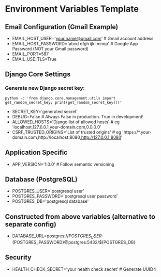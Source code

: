 # Environment Variables Template

## Email Configuration (Gmail Example)
- EMAIL_HOST_USER='your.name@gmail.com'  # Gmail account address
- EMAIL_HOST_PASSWORD='abcd efgh ijkl mnop'  # Google App Password (NOT your Gmail password)
- EMAIL_PORT=587
- EMAIL_USE_TLS=True

## Django Core Settings
### Generate new Django secret key: 
```
python -c 'from django.core.management.utils import get_random_secret_key; print(get_random_secret_key())'
```
- SECRET_KEY='generated secret'
- DEBUG=False  # Always False in production. True in development!
- ALLOWED_HOSTS='Django list of allowed hosts' # eg 'localhost,127.0.0.1,your-domain.com,0.0.0.0'
- CSRF_TRUSTED_ORIGINS='List of trusted origins' # eg  'https://*.your-domain.com,http://localhost:8080,http://127.0.0.1:8080'

## Application Specific
- APP_VERSION='1.0.0'  # Follow semantic versioning

## Database (PostgreSQL)
- POSTGRES_USER='postgresql user'
- POSTGRES_PASSWORD='postgresql user password'
- POSTGRES_DB='postgresql database'

## Constructed from above variables (alternative to separate config)
- DATABASE_URL=postgres://${POSTGRES_USER}:${POSTGRES_PASSWORD}@postgres:5432/${POSTGRES_DB}

## Security
- HEALTH_CHECK_SECRET='your health check secret'  # Generate UUID4